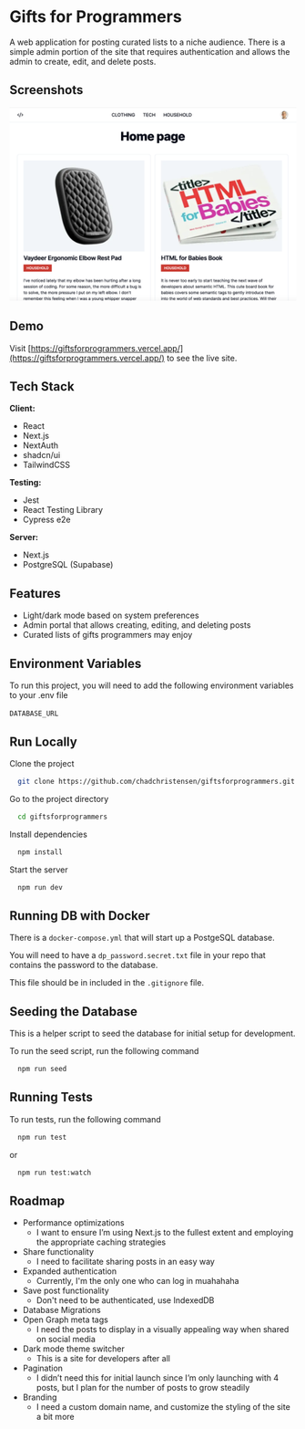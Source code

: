 
# Gifts for Programmers

A web application for posting curated lists to a niche audience.  There is a simple admin portion of the site that requires authentication and allows the admin to create, edit, and delete posts.


## Screenshots

![The Gifts for Programmers website homepage, showing 2 posts: a black elbow rest pad, and a book titled HTML for Babiels](./public/giftsforprogrammers_homepage.png)


## Demo

Visit [https://giftsforprogrammers.vercel.app/](https://giftsforprogrammers.vercel.app/) to see the live site.


## Tech Stack

**Client:**
  * React
  * Next.js
  * NextAuth
  * shadcn/ui
  * TailwindCSS

**Testing:**
  * Jest
  * React Testing Library
  * Cypress e2e

**Server:**
  * Next.js
  * PostgreSQL (Supabase)


## Features

- Light/dark mode based on system preferences
- Admin portal that allows creating, editing, and deleting posts
- Curated lists of gifts programmers may enjoy

## Environment Variables

To run this project, you will need to add the following environment variables to your .env file

`DATABASE_URL`


## Run Locally

Clone the project

```bash
  git clone https://github.com/chadchristensen/giftsforprogrammers.git
```

Go to the project directory

```bash
  cd giftsforprogrammers
```

Install dependencies

```bash
  npm install
```

Start the server

```bash
  npm run dev
```

## Running DB with Docker
There is a `docker-compose.yml` that will start up a PostgeSQL database.

You will need to have a `dp_password.secret.txt` file in your repo that contains the password to the database.

This file should be in included in the `.gitignore` file.

## Seeding the Database
This is a helper script to seed the database for initial setup for development.

To run the seed script, run the following command
```bash
  npm run seed
```
## Running Tests

To run tests, run the following command

```bash
  npm run test
```

or 

```bash
  npm run test:watch
```

## Roadmap

* Performance optimizations
  * I want to ensure I’m using Next.js to the fullest extent and employing the appropriate caching strategies
* Share functionality
  * I need to facilitate sharing posts in an easy way
* Expanded authentication
  * Currently, I'm the only one who can log in muahahaha
* Save post functionality
  * Don't need to be authenticated, use IndexedDB
* Database Migrations
* Open Graph meta tags
  * I need the posts to display in a visually appealing way when shared on social media
* Dark mode theme switcher
  * This is a site for developers after all
* Pagination
  * I didn’t need this for initial launch since I’m only launching with 4 posts, but I plan for the number of posts to grow steadily
* Branding
  * I need a custom domain name, and customize the styling of the site a bit more
